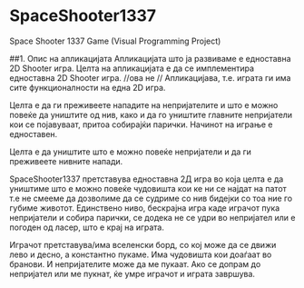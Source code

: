 # SpaceShooter1337
Space Shooter 1337 Game (Visual Programming Project)



##1.	Опис на апликацијата 
Апликацијата што ја развиваме е едноставна 2D Shooter игра. 
Целта на апликацијата е да се имплементира едноставна 2D Shooter игра. 
//ова не // Апликацијава, т.е. играта ги има сите функционалности на една 2D игра. 

Целта е да ги преживеете нападите на непријателите и што е можно повеќе да уништите од нив, како и да го уништите главните непријатели кои се појавуваат, притоа собирајќи парички. Начинот на играње е едноставен. 

Целта е да уништите што е можно повеќе непријатели и да ги преживеете нивните напади.

SpaceShooter1337 претставува едноставна 2Д игра во која целта е да уништиме што е можно повеќе чудовишта кои ке ни се најдат на патот т.е не смееме да дозволиме да се судриме со нив бидејки со тоа ние го губиме животот. Единствено ниво, бескрајна игра каде играчот пука непријатели и собира парички, се додека не се удри во непријател или е погоден од ласер, што е крај на играта. 

Играчот претставува/има вселенски борд, со кој може да се движи лево и десно, а константно пукаме. 
Има чудовишта кои доаѓаат во бранови. И непријателите може да ме пукаат. 
Ако се допрам до непријател или ме пукнат, ќе умре играчот и играта завршува. 
